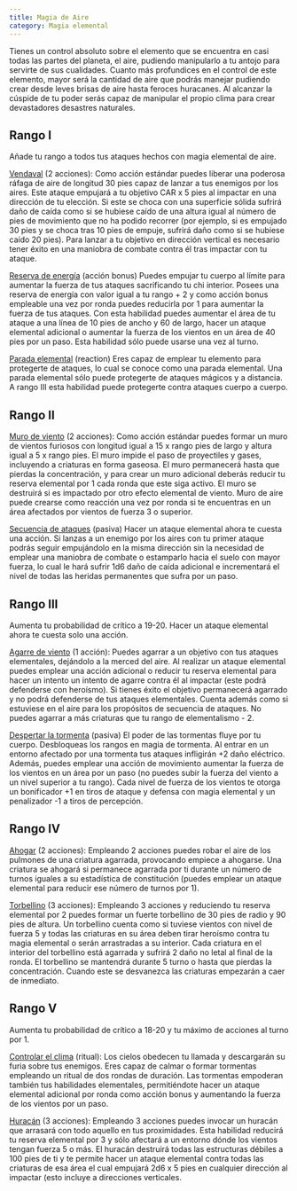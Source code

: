 ```yaml
---
title: Magia de Aire
category: Magia elemental
---
```

Tienes un control absoluto sobre el elemento que se encuentra en casi todas las partes del planeta, el aire, pudiendo manipularlo a tu antojo para servirte de sus cualidades. Cuanto más profundices en el control de este elemento, mayor será la cantidad de aire que podrás manejar pudiendo crear desde leves brisas de aire hasta feroces huracanes. Al alcanzar la cúspide de tu poder serás capaz de manipular el propio clima para crear devastadores desastres naturales.

## Rango I 

Añade tu rango a todos tus ataques hechos con magia elemental de aire.

<u>Vendaval</u> (2 acciones): Como acción estándar puedes liberar una poderosa ráfaga de aire de longitud 30 pies capaz de lanzar a tus enemigos por los aires. Este ataque empujará a tu objetivo CAR x 5 pies al impactar en una dirección de tu elección. Si este se choca con una superficie sólida sufrirá daño de caída como si se hubiese caído de una altura igual al número de pies de movimiento que no ha podido recorrer (por ejemplo, si es empujado 30 pies y se choca tras 10 pies de empuje, sufrirá daño como si se hubiese caído 20 pies). Para lanzar a tu objetivo en dirección vertical es necesario tener éxito en una maniobra de combate contra él tras impactar con tu ataque.

<u>Reserva de energía</u> (acción bonus) Puedes empujar tu cuerpo al límite para aumentar la fuerza de tus ataques sacrificando tu chi interior. Posees una reserva de energía con valor igual a tu rango + 2 y como acción bonus empleable una vez por ronda puedes reducirla por 1 para aumentar la fuerza de tus ataques. Con esta habilidad puedes aumentar el área de tu ataque a una línea de 10 pies de ancho y 60 de largo, hacer un ataque elemental adicional o aumentar la fuerza de los vientos en un área de 40 pies por un paso. Esta habilidad sólo puede usarse una vez al turno.

<u>Parada elemental</u> (reaction) Eres capaz de emplear tu elemento para protegerte de ataques, lo cual se conoce como una parada elemental. Una parada elemental sólo puede protegerte de ataques mágicos y a distancia. A rango III esta habilidad puede protegerte contra ataques cuerpo a cuerpo.

## Rango II

<u>Muro de viento</u> (2 acciones): Como acción estándar puedes formar un muro de vientos furiosos con longitud igual a 15 x rango pies de largo y altura igual a 5 x rango pies. El muro impide el paso de proyectiles y gases, incluyendo a criaturas en forma gaseosa. El muro permanecerá hasta que pierdas la concentración, y para crear un muro adicional deberás reducir tu reserva elemental por 1 cada ronda que este siga activo. El muro se destruirá si es impactado por otro efecto elemental de viento. Muro de aire puede crearse como reacción una vez por ronda si te encuentras en un área afectados por vientos de fuerza 3 o superior.

<u>Secuencia de ataques</u> (pasiva) Hacer un ataque elemental ahora te cuesta una acción. Si lanzas a un enemigo por los aires con tu primer ataque podrás seguir empujándolo en la misma dirección sin la necesidad de emplear una maniobra de combate o estamparlo hacia el suelo con mayor fuerza, lo cual le hará sufrir 1d6 daño de caída adicional e incrementará el nivel de todas las heridas permanentes que sufra por un paso.

## Rango III 

Aumenta tu probabilidad de crítico a 19-20. Hacer un ataque elemental ahora te cuesta solo una acción.

<u>Agarre de viento</u> (1 acción): Puedes agarrar a un objetivo con tus ataques elementales, dejándolo a la merced del aire. Al realizar un ataque elemental puedes emplear una acción adicional o reducir tu reserva elemental para hacer un intento un intento de agarre contra él al impactar (este podrá defenderse con heroísmo). Si tienes éxito el objetivo permanecerá agarrado y no podrá defenderse de tus ataques elementales. Cuenta además como si estuviese en el aire para los propósitos de secuencia de ataques. No puedes agarrar a más criaturas que tu rango de elementalismo - 2.

<u>Despertar la tormenta</u> (pasiva) El poder de las tormentas fluye por tu cuerpo. Desbloqueas los rangos en magia de tormenta. Al entrar en un entorno afectado por una tormenta tus ataques infligirán +2 daño eléctrico. Además, puedes emplear una acción de movimiento aumentar la fuerza de los vientos en un área por un paso (no puedes subir la fuerza del viento a un nivel superior a tu rango). Cada nivel de fuerza de los vientos te otorga un bonificador +1 en tiros de ataque y defensa con magia elemental y un penalizador -1 a tiros de percepción.  

## Rango IV 

<u>Ahogar</u> (2 acciones): Empleando 2 acciones puedes robar el aire de los pulmones de una criatura agarrada, provocando empiece a ahogarse. Una criatura se ahogará si permanece agarrada por ti durante un número de turnos iguales a su estadística de constitución (puedes emplear un ataque elemental para reducir ese número de turnos por 1).

<u>Torbellino</u> (3 acciones): Empleando 3 acciones y reduciendo tu reserva elemental por 2 puedes formar un fuerte torbellino de 30 pies de radio y 90 pies de altura. Un torbellino cuenta como si tuviese vientos con nivel de fuerza 5 y todas las criaturas en su área deben tirar heroísmo contra tu magia elemental o serán arrastradas a su interior. Cada criatura en el interior del torbellino está agarrada y sufrirá 2 daño no letal al final de la ronda. El torbellino se mantendrá durante 5 turno o hasta que pierdas la concentración. Cuando este se desvanezca las criaturas empezarán a caer de inmediato.

## Rango V

Aumenta tu probabilidad de crítico a 18-20 y tu máximo de acciones al turno por 1.

<u>Controlar el clima</u> (ritual): Los cielos obedecen tu llamada y descargarán su furia sobre tus enemigos. Eres capaz de calmar o formar tormentas empleando un ritual de dos rondas de duración. Las tormentas empoderan también tus habilidades elementales, permitiéndote hacer un ataque elemental adicional por ronda como acción bonus y aumentando la fuerza de los vientos por un paso.

<u>Huracán</u> (3 acciones): Empleando 3 acciones puedes invocar un huracán que arrasará con todo aquello en tus proximidades. Esta habilidad reducirá tu reserva elemental por 3 y sólo afectará a un entorno dónde los vientos tengan fuerza 5 o más. El huracán destruirá todas las estructuras débiles a 100 pies de ti y te permite hacer un ataque elemental contra todas las criaturas de esa área el cual empujará 2d6 x 5 pies en cualquier dirección al impactar (esto incluye a direcciones verticales.